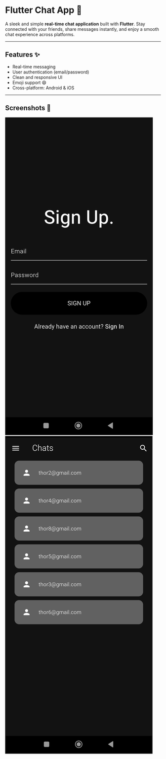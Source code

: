 # Flutter Chat App 💬

A sleek and simple **real-time chat application** built with **Flutter**. Stay connected with your friends, share messages instantly, and enjoy a smooth chat experience across platforms.

---

## Features ✨
- Real-time messaging
- User authentication (email/password)
- Clean and responsive UI
- Emoji support 😄
- Cross-platform: Android & iOS

---

## Screenshots 📸
[![Login Screen](screenshots/Screenshot1.jpg)](screenshots/Screenshot1.jpg)
[![Chat Screen](screenshots/Screenshot2.jpg)](screenshots/Screenshot2.jpg)